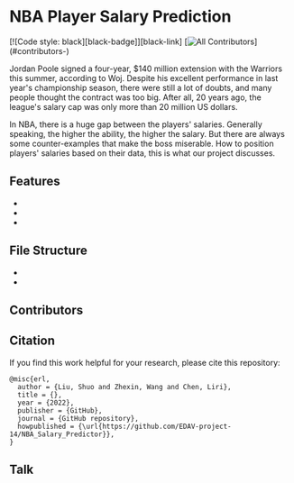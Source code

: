 # NBA Player Salary Prediction

[![Code style: black][black-badge]][black-link]
[![All Contributors](https://img.shields.io/badge/all_contributors-3-orange.svg?)](#contributors-)

Jordan Poole signed a four-year, $140 million extension with the Warriors this summer, according to Woj. Despite his excellent performance in last year's championship season, there were still a lot of doubts, and many people thought the contract was too big. After all, 20 years ago, the league's salary cap was only more than 20 million US dollars. 

In NBA, there is a huge gap between the players' salaries. Generally speaking, the higher the ability, the higher the salary. But there are always some counter-examples that make the boss miserable. How to position players' salaries based on their data, this is what our project discusses.

## Features

- 
- 

- 

## File Structure

- 

- 

## Contributors

## Citation

If you find this work helpful for your research, please cite this repository:

```
@misc{erl,
  author = {Liu, Shuo and Zhexin, Wang and Chen, Liri},
  title = {},
  year = {2022},
  publisher = {GitHub},
  journal = {GitHub repository},
  howpublished = {\url{https://github.com/EDAV-project-14/NBA_Salary_Predictor}},
}
```

## Talk